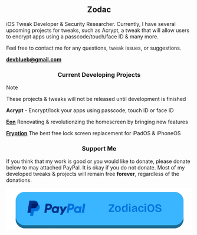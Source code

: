 <H2 align="center">Zodac</H1>

iOS Tweak Developer & Security Researcher. Currently, I have several upcoming projects for tweaks, such as Acrypt, a 
tweak that will allow users to encrypt apps using a passcode/touch/face ID & many more. 

Feel free to contact me for any questions, tweak issues, or suggestions.

**devblueb@gmail.com** 

<H3 align="center">Current Developing Projects</H1>

> [!NOTE]
> These projects & tweaks will not be released until development is finished


**Acrypt** - Encrypt/lock your apps using passcode, touch ID or face ID 

**[Eon](https://github.com/ZodaciOS/Eon)** Renovating & revolutionzing the homescreen by bringing new features

**[Fryption](https://github.com/ZodaciOS/Fryption)** The best free lock screen replacement for iPadOS & iPhoneOS

<H3 align="center">Support Me</H1>

If you think that my work is good or you would like to donate, please donate below to may attached PayPal.
It is okay if you do not donate. Most of my developed tweaks & projects will remain free **forever**, 
regardless of the donations.

[![paypal](https://github.com/ZodaciOS/ZodaciOS/blob/main/4A63C562-A256-4974-A5F1-71839FC5331C.png)](https://paypal.me/kysonhuang?country.x=CA&locale.x=en_US)